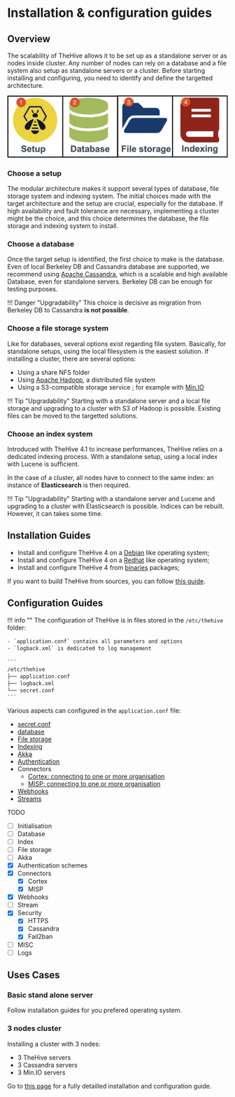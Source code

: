# Installation & configuration guides


## Overview

The scalability of TheHive allows it to be set up as a standalone server or as nodes inside cluster. Any number of nodes can rely on a database and a file system also setup as standalone servers or a cluster. Before starting installing and configuring, you need to identify and define the targetted architecture.

![](images/installation_configuration.png)

### Choose a setup

The modular architecture makes it support several types of database, file storage system and indexing system. The initial choices made with the target architecture and the setup are crucial, especially for the database. 
If high availability and fault tolerance are necessary, implementing a cluster might be the choice, and this choice determines the database, the file storage and indexing system to install.  


### Choose a database 

Once the target setup is identified, the first choice to make is the database. Even of local Berkeley DB and Cassandra database are supported, we recommend using [Apache Cassandra](https://cassandra.apache.org/), which is a scalable and high available Database, even for standalone servers. Berkeley DB can be enough for testing purposes.

!!! Danger "Upgradability"
    This choice is decisive as migration from Berkeley DB to Cassandra **is not possible**.
     

### Choose a file storage system

Like for databases, several options exist regarding file system. 
Basically, for standalone setups, using the local filesystem is the easiest solution. If installing a cluster, there are several options:

- Using a share NFS folder
- Using [Apache Hadoop](https://hadoop.apache.org/), a distributed file system
- Using a S3-compatible storage service ; for example with [Min.IO](https://min.io/)

!!! Tip "Upgradability"
    Starting with a standalone server and a local file storage and upgrading to a cluster with S3 of Hadoop is possible. Existing files can be moved to the targetted solutions.

### Choose an index system 

Introduced with TheHive 4.1 to increase performances, TheHive relies on a dedicated indexing process. With a standalone setup, using a local index with Lucene is sufficient.

In the case of a cluster, all nodes have to connect to the same index: an instance of **Elasticsearch** is then required.   

!!! Tip "Upgradability"
    Starting with a standalone server and Lucene and upgrading to a cluster with Elasticsearch is possible. Indices can be rebuilt. However, it can takes some time.

## Installation Guides

- Install and configure TheHive 4 on a [Debian](Installation/Install_deb.md) like operating system;
- Install and configure TheHive 4 on a [Redhat](Installation/Install_rpm.md) like operating system;
- Install and configure TheHive 4 from [binaries](Installation/Install_binaries.md) packages;



If you want to build TheHive from sources, you can follow [this guide](Installation/Build_sources.md).


## Configuration Guides

!!! info ""
    The configuration of TheHive is in files stored in the `/etc/thehive` folder:
    
    - `application.conf` contains all parameters and options
    - `logback.xml` is dedicated to log management

    ```
    /etc/thehive
    ├── application.conf
    ├── logback.xml
    └── secret.conf
    ```


Various aspects can configured in the `application.conf` file:

- [secret.conf](./Configuration/secret.md) 
- [database](./Configuration/database.md)
- [File storage](./Configuration/file_storage.md)
- [Indexing](./Configuration/indexes.md)
- [Akka](./Configuration/akka.md)
- [Authentication](./Configuration/authentication.md)
- Connectors
    - [Cortex: connecting to one or more organisation](./Configuration/Connectors/cortex.md)
    - [MISP: connecting to one or more organisation](./Configuration/Connectors/MISP.md)
- [Webhooks](./Configuration/Webhook.md)
- [Streams](./Configuration/stream.md)




TODO

- [ ] Initialisation
- [ ] Database
- [ ] Index
- [ ] File storage
- [ ] Akka
- [x] Authentication schemes  
- [x] Connectors
    - [x] Cortex
    - [x] MISP
- [x] Webhooks
- [ ] Stream
- [x] Security
    - [x] HTTPS
    - [x] Cassandra
    - [x] Fail2ban
- [ ] MISC
- [ ] Logs

## Uses Cases

### Basic stand alone server

Follow installation guides for you prefered operating system.

### 3 nodes cluster


Installing a cluster with 3 nodes: 
  
  - 3 TheHive servers  
  - 3 Cassandra servers 
  - 3 Min.IO servers

Go to [this page](Architecture/3_nodes_cluster.md) for a fully detailled installation and configuration guide. 